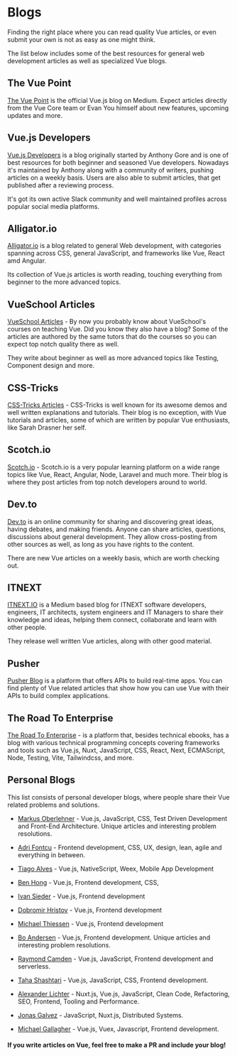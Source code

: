 # Blogs

Finding the right place where you can read quality Vue articles, or even submit your own is not as easy as one might think.

The list below includes some of the best resources for general web development articles as well as specialized Vue blogs.

## The Vue Point <badge text="Official"/>

[The Vue Point](https://medium.com/the-vue-point) is the official Vue.js blog on Medium. Expect articles directly from the Vue Core team or Evan You himself about new features, upcoming updates and more.

## Vue.js Developers <badge text="popular"/>

[Vue.js Developers](http://vuejsdevelopers.com/) is a blog originally started by Anthony Gore and is one of best resources for both beginner and seasoned Vue developers. Nowadays it's maintained by Anthony along with a community of writers, pushing articles on a weekly basis. Users are also able to submit articles, that get published after a reviewing process. 

It's got its own active Slack community and well maintained profiles across popular social media platforms. 

## Alligator.io <badge text="popular"/>

[Alligator.io](https://alligator.io/) is a blog related to general Web development, with categories spanning across CSS, general JavaScript, and frameworks like Vue, React amd Angular. 

Its collection of Vue.js articles is worth reading, touching everything from beginner to the more advanced topics.

## VueSchool Articles
[VueSchool Articles](https://vueschool.io/articles/) - By now you probably know about VueSchool's courses on teaching Vue. Did you know they also have a blog? Some of the articles are
authored by the same tutors that do the courses so you can expect top notch quality there as well. 

They write about beginner as well as more advanced topics like Testing, Component design and more.

## CSS-Tricks
[CSS-Tricks Articles](https://css-tricks.com/tag/vue/) - CSS-Tricks is well known for its awesome demos and well written explanations and tutorials. Their blog is no exception, with Vue tutorials and articles, some of which are written by popular Vue enthusiasts, like Sarah Drasner her self.

## Scotch.io
[Scotch.io](https://scotch.io/tag/vue) - Scotch.io is a very popular learning platform on a wide range topics like Vue, React, Angular, Node, Laravel and much more. Their blog is where they post articles from top notch developers around to world.

## Dev.to
[Dev.to](https://dev.to/t/vue) is an online community for sharing and discovering great ideas, having debates, and making friends. Anyone can share articles, questions, discussions about general development. They allow cross-posting from other sources as well, as long as you have rights to the content.

There are new Vue articles on a weekly basis, which are worth checking out.

## ITNEXT
[ITNEXT.IO](https://itnext.io/) is a Medium based blog for ITNEXT software developers, engineers, IT architects, system engineers and IT Managers to share their knowledge and ideas, helping them connect, collaborate and learn with other people. 

They release well written Vue articles, along with other good material.

## Pusher
[Pusher Blog](https://pusher.com/tutorials?q=vuejs) is a platform that offers APIs to build real-time apps. You can find plenty of Vue related articles that show how you can use Vue with their APIs to build complex applications.

## The Road To Enterprise
[The Road To Enterprise](https://theroadtoenterprise.com/blog) - is a platform that, besides technical ebooks, has a blog with various technical programming concepts covering frameworks and tools such as Vue.js, Nuxt, JavaScript, CSS, React, Next, ECMAScript, Node, Testing, Vite, Tailwindcss, and more.

## Personal Blogs
This list consists of personal developer blogs, where people share their Vue related problems and solutions.

- [Markus Oberlehner](https://markus.oberlehner.net/blog/) - Vue.js, JavaScript, CSS, Test Driven Development and Front-End Architecture. Unique articles and interesting problem resolutions.

- [Adri Fontcu](https://medium.com/@afontcu) - Frontend development, CSS, UX, design, lean, agile and everything in between.

- [Tiago Alves](https://medium.com/@tiagoreisalves) - Vue.js, NativeScript, Weex, Mobile App Development

- [Ben Hong](https://medium.com/@bencodezen) - Vue.js, Frontend development, CSS, 

- [Ivan Sieder](https://simedia.tech/blog/) - Vue.js,  Frontend development

- [Dobromir Hristov](https://medium.com/@dobromir_hristov/) - Vue.js, Frontend development

- [Michael Thiessen](http://michaelnthiessen.com/) - Vue.js,  Frontend development

- [Bo Andersen](https://codingexplained.com/tag/vue) - Vue.js,  Frontend development. Unique articles and interesting problem resolutions.

- [Raymond Camden](https://www.raymondcamden.com/tags/vuejs) - Vue.js, JavaScript, Frontend development and serverless.

- [Taha Shashtari](https://tahazsh.com/) -  Vue.js, JavaScript, CSS, Frontend development.

- [Alexander Lichter](https://blog.lichter.io/?ref=vuecommunity-guide) - Nuxt.js, Vue.js, JavaScript, Clean Code, Refactoring, SEO, Frontend, Tooling and Performance.

- [Jonas Galvez](https://hire.jonasgalvez.com.br) - JavaScript, Nuxt.js, Distributed Systems.

- [Michael Gallagher](https://medium.com/@mike_17305) - Vue.js, Vuex, Javascript, Frontend development.


#### If you write articles on Vue, feel free to make a PR and include your blog!
